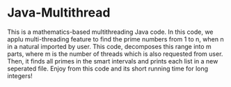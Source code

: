 # Java-Multithread
This is a mathematics-based multithreading Java code.
In this code, we applu multi-threading feature to find the prime numbers from 1 to n, when n in a natural imported by user. 
This code, decomposes this range into m parts, where m is the number of threads which is also requested from user. 
Then, it finds all primes in the smart intervals and prints each list in a new seperated file. 
Enjoy from this code and its short running time for long integers!
